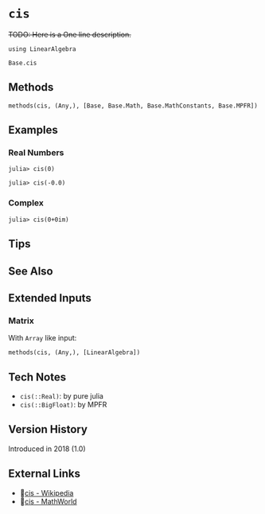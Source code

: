 # `cis`

~~TODO: Here is a One line description.~~

```@setup repl_only
using LinearAlgebra
```
```@docs
Base.cis
```


## Methods

```@repl
methods(cis, (Any,), [Base, Base.Math, Base.MathConstants, Base.MPFR])
```


## Examples

### Real Numbers
```jldoctest
julia> cis(0)

julia> cis(-0.0)
```

### Complex
```jldoctest
julia> cis(0+0im)
```

## Tips


## See Also



## Extended Inputs

### Matrix
With `Array` like input:
```@repl repl_only
methods(cis, (Any,), [LinearAlgebra])
```


## Tech Notes

- `cis(::Real)`: by pure julia
- `cis(::BigFloat)`: by MPFR


## Version History

Introduced in 2018 (1.0)


## External Links
- 🔗[cis - Wikipedia](https://en.wikipedia.org/wiki/ )
- 🔗[cis - MathWorld](https://mathworld.wolfram.com/ )
